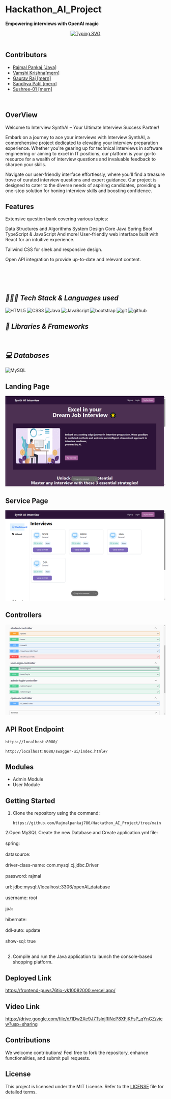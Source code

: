 # Hackathon_AI_Project
**Empowering interviews with OpenAI magic**

<p align="center">
 <a href="https://git.io/typing-svg"><img src="https://readme-typing-svg.demolab.com?font=Delicious+Handrawn&weight=100&size=53&pause=1000&color=purpale&center=true&vCenter=true&width=605&height=118&lines=Interview + SynthAI" alt="Typing SVG" /></a><br></br>

</p>

## Contributors

- [Rajmal Pankaj [Java]](https://github.com/Rajmalpankaj786)
- [Vamshi Krishna[mern]](https://github.com/vk10082000)
- [Gaurav Raj [mern]](https://github.com/gauravraj2601)
- [Sandhya Patil [mern]](https://github.com/patil-sandhya)
- [Sushree-01 [mern]](https://github.com/Sushree-01)

<br>

## OverView 
Welcome to Interview SynthAI – Your Ultimate Interview Success Partner!

Embark on a journey to ace your interviews with Interview SynthAI, a comprehensive project dedicated to elevating your interview preparation experience. Whether you're gearing up for technical interviews in software engineering or aiming to excel in IT positions, our platform is your go-to resource for a wealth of interview questions and invaluable feedback to sharpen your skills.

Navigate our user-friendly interface effortlessly, where you'll find a treasure trove of curated interview questions and expert guidance. Our project is designed to cater to the diverse needs of aspiring candidates, providing a one-stop solution for honing interview skills and boosting confidence.

## Features
Extensive question bank covering various topics:

Data Structures and Algorithms
System Design
Core Java
Spring Boot
TypeScript & JavaScript
And more!
User-friendly web interface built with React for an intuitive experience.

Tailwind CSS for sleek and responsive design.

Open API integration to provide up-to-date and relevant content.


### <h2 style="margin-top:100px ;"><i>👨🏻‍💻 Tech Stack & Languages used</i></h2>
![HTML5](https://img.shields.io/badge/HTML5-E34F26?style=for-the-badge&logo=html5&logoColor=white)
![CSS3](https://img.shields.io/badge/CSS3-1572B6?style=for-the-badge&logo=css3&logoColor=white)
![Java](https://img.shields.io/badge/Java-ED8B00?style=for-the-badge&logo=java&logoColor=white)
![JavaScript](https://img.shields.io/badge/JavaScript-323330?style=for-the-badge&logo=javascript&logoColor=F7DF1E)
<img src="https://img.shields.io/badge/Libraries-563D7C?style=for-the-badge&logo=bootstrap&logoColor=white" alt="bootstrap" />
<img src="https://img.shields.io/badge/Git-f44d27?style=for-the-badge&logo=git&logoColor=white" alt="git" />
<img src="https://img.shields.io/badge/GitHub-100000?style=for-the-badge&logo=github&logoColor=white" alt="github" />



### <h2><i>🚀 Libraries & Frameworks</i></h2>
<a href="" target="blank"><img src="https://img.shields.io/static/v1?style=for-the-badge&message=Spring&color=852100&label=" alt=""/></a>
<a href="" target="blank"><img src="https://img.shields.io/static/v1?style=for-the-badge&message=SpringBoot&color=00d09c&label=" alt="" /></a>
<a href="" target="blank"><img src="https://img.shields.io/static/v1?style=for-the-badge&message=Hibernate&color=000030&label=" alt=""/></a>
<a href="" target="blank"><img src="https://img.shields.io/static/v1?style=for-the-badge&message=JDBC&color=400030&label=" alt=""/></a>
<a href="" target="blank"><img src="https://img.shields.io/static/v1?style=for-the-badge&message=Servlets&color=700030&label=" alt=""/></a>


### <h2><i>💻 Databases</i></h2>
![MySQL](https://img.shields.io/badge/MySQL-00000F?style=for-the-badge&logo=mysql&logoColor=white)



## Landing Page
![Landing page](</Images/1.png>)
## Service Page
![Product page](</Images/2.png>)

## Controllers
<img src="Images/swagger.png"/>

## API Root Endpoint

```
https://localhost:8080/
```

```
http://localhost:8080/swagger-ui/index.html#/
```

## Modules
- Admin Module
- User Module

## Getting Started

1. Clone the repository using the command:
   ```
   https://github.com/Rajmalpankaj786/Hackathon_AI_Project/tree/main
   ```
2.Open MySQL Create the new Database and Create application.yml file: <br></br>
spring:<br></br>
  datasource:<br></br>
    driver-class-name: com.mysql.cj.jdbc.Driver<br></br>
    password: rajmal<br></br>
    url: jdbc:mysql://localhost:3306/openAI_database<br></br>
    username: root<br></br>
  jpa:<br></br>
    hibernate:<br></br>
      ddl-auto: update<br></br>
    show-sql: true <br></br>
 
2. Compile and run the Java application to launch the console-based shopping platform.

## Deployed Link

https://frontend-puws76tio-vk10082000.vercel.app/

## Video Link 
https://drive.google.com/file/d/1Dw2Xe9J7TslnjRlNeP8XFjKFsP_qYnGZ/view?usp=sharing

## Contributions

We welcome contributions! Feel free to fork the repository, enhance functionalities, and submit pull requests.

## License

This project is licensed under the MIT License. Refer to the [LICENSE](LICENSE) file for detailed terms.
